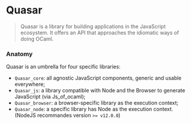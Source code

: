 # Quasar

> Quasar is a library for building applications in the JavaScript ecosystem.
> It offers an API that approaches the idiomatic ways of doing OCaml.

### Anatomy 

Quasar is an umbrella for four specific libraries:

- `Quasar_core`: all agnostic JavaScript components, generic and usable 
   everywhere;
- `Quasar_js`: a library compatible with Node and the Browser to generate 
   JavaScript (via Js_of_ocaml);
- `Quasar_browser`: a browser-specific library as the execution context;
- `Quasar_node`: a specific library has Node as the execution context.
  (NodeJS recommandes version `>= v12.0.0`) 
